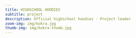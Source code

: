 ```yaml
---
title: HIGHSCHOOL HOODIES
subtitle: project
description: Official highschool hoodies - Project leader
zoom-img: img/kokra.jpg
thumb-img: img/kokra-thumb.jpg
---
```

